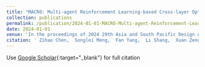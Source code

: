 ```yaml
---
title: "MACRO: Multi-agent Reinforcement Learning-based Cross-layer Optimization of Operational Amplifier"
collection: publications
permalink: /publication/2024-01-01-MACRO-Multi-agent-Reinforcement-Learning-based-Cross-layer-Optimization-of-Operational-Amplifier
date: 2024-01-01
venue: 'In the proceedings of 2024 29th Asia and South Pacific Design Automation Conference (ASP-DAC)'
citation: ' Zihao Chen,  Songlei Meng,  Fan Yang,  Li Shang,  Xuan Zeng, &quot;MACRO: Multi-agent Reinforcement Learning-based Cross-layer Optimization of Operational Amplifier.&quot; In the proceedings of 2024 29th Asia and South Pacific Design Automation Conference (ASP-DAC), 2024.'
---
```

Use [Google Scholar](https://scholar.google.com/scholar?q=MACRO:+Multi+agent+Reinforcement+Learning+based+Cross+layer+Optimization+of+Operational+Amplifier){:target="_blank"} for full citation